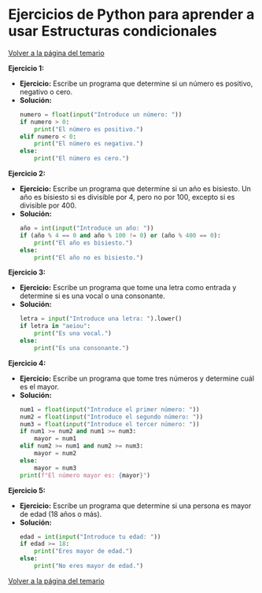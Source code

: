 # Ejercicios de Python para aprender a usar Estructuras condicionales
[Volver a la página del temario](https://github.com/maca-chan/python-ejercicios/tree/main)

**Ejercicio 1:**
- **Ejercicio:** Escribe un programa que determine si un número es positivo, negativo o cero.
- **Solución:**
  ```python
  numero = float(input("Introduce un número: "))
  if numero > 0:
      print("El número es positivo.")
  elif numero < 0:
      print("El número es negativo.")
  else:
      print("El número es cero.")
  ```

**Ejercicio 2:**
- **Ejercicio:** Escribe un programa que determine si un año es bisiesto. Un año es bisiesto si es divisible por 4, pero no por 100, excepto si es divisible por 400.
- **Solución:**
  ```python
  año = int(input("Introduce un año: "))
  if (año % 4 == 0 and año % 100 != 0) or (año % 400 == 0):
      print("El año es bisiesto.")
  else:
      print("El año no es bisiesto.")
  ```

**Ejercicio 3:**
- **Ejercicio:** Escribe un programa que tome una letra como entrada y determine si es una vocal o una consonante.
- **Solución:**
  ```python
  letra = input("Introduce una letra: ").lower()
  if letra in "aeiou":
      print("Es una vocal.")
  else:
      print("Es una consonante.")
  ```

**Ejercicio 4:**
- **Ejercicio:** Escribe un programa que tome tres números y determine cuál es el mayor.
- **Solución:**
  ```python
  num1 = float(input("Introduce el primer número: "))
  num2 = float(input("Introduce el segundo número: "))
  num3 = float(input("Introduce el tercer número: "))
  if num1 >= num2 and num1 >= num3:
      mayor = num1
  elif num2 >= num1 and num2 >= num3:
      mayor = num2
  else:
      mayor = num3
  print(f"El número mayor es: {mayor}")
  ```

**Ejercicio 5:**
- **Ejercicio:** Escribe un programa que determine si una persona es mayor de edad (18 años o más).
- **Solución:**
  ```python
  edad = int(input("Introduce tu edad: "))
  if edad >= 18:
      print("Eres mayor de edad.")
  else:
      print("No eres mayor de edad.")
  ```


[Volver a la página del temario](https://github.com/maca-chan/python-ejercicios/tree/main)
